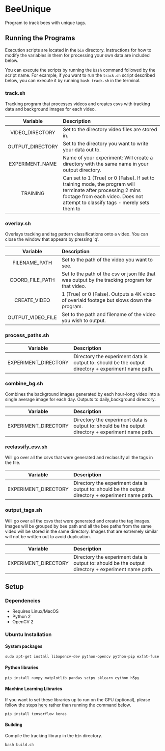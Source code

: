 # BeeUnique
Program to track bees with unique tags.

## Running the Programs
Execution scripts are located in the `bin` directory. Instructions for how to modify the variables in them for processing your own data are included below.

You can execute the scripts by running the `bash` command followed by the script name. For example, if you want to run the `track.sh` script described below, you can execute it by running `bash track.sh` in the terminal.

### track.sh
Tracking program that processes videos and creates csvs with tracking data and background images for each video.

|Variable|Description|
|:-:|:-|
|VIDEO_DIRECTORY|Set to the directory video files are stored in.|
|OUTPUT_DIRECTORY|Set to the directory you want to write your data out to.|
|EXPERIMENT_NAME|Name of your experiment: Will create a directory with the same name in your output directory.|
|TRAINING| Can set to 1 (True) or 0 (False). If set to training mode, the program will terminate after processing 2 mins footage from each video. Does not attempt to classify tags - merely sets them to

### overlay.sh
Overlays tracking and tag pattern classifications onto a video. You can close the window that appears by pressing 'q'.

|Variable|Description|
| :-: |:-|
|FILENAME_PATH|Set to the path of the video you want to see.|
|COORD_FILE_PATH|Set to the path of the csv or json file that was output by the tracking program for that video.|
|CREATE_VIDEO|1 (True) or 0 (False). Outputs a 4K video of overlaid footage but slows down the program.|
|OUTPUT_VIDEO_FILE|Set to the path and filename of the video you wish to output.|

### process_paths.sh


|Variable|Description|
|:-:|:-|
|EXPERIMENT_DIRECTORY|Directory the experiment data is output to: should be the output directory + experiment name path.|

### combine_bg.sh
Combines the background images generated by each hour-long video into a single average image for each day. Outputs to daily_background directory.

|Variable|Description|
|:-:|:-|
|EXPERIMENT_DIRECTORY|Directory the experiment data is output to: should be the output directory + experiment name path.|



### reclassify_csv.sh
Will go over all the csvs that were generated and reclassify all the tags in the file.

|Variable|Description|
|:-:|:-|
|EXPERIMENT_DIRECTORY|Directory the experiment data is output to: should be the output directory + experiment name path.|

### output_tags.sh
Will go over all the csvs that were generated and create the tag images. Images will be grouped by bee path and all the bee paths from the same video will be stored in the same directory. Images that are extremely similar will not be written out to avoid duplication.

|Variable|Description|
|:-:|:-|
|EXPERIMENT_DIRECTORY|Directory the experiment data is output to: should be the output directory + experiment name path.|

## Setup

### Dependencies
- Requires Linux/MacOS
- Python 2
- OpenCV 2

### Ubuntu Installation

#### System packages
`sudo apt-get install libopencv-dev python-opencv python-pip exfat-fuse`

#### Python libraries
`pip install numpy matplotlib pandas scipy sklearn cython h5py`

#### Machine Learning Libraries

If you want to set these libraries up to run on the GPU (optional), please follow the steps [here](https://gist.github.com/jackbrucesimpson/854b76ec1a3005af3377f7b22fda1f13) rather than running the command below.

`pip install tensorflow keras`

#### Building

Compile the tracking library in the `bin` directory.

`bash build.sh`
